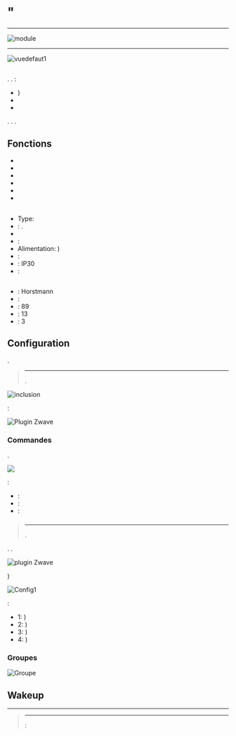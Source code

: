 # "

****

![module](images/secure.ses303/module.jpg)

****

![vuedefaut1](images/secure.ses303/vuedefaut1.jpg)

## 

. . :

-   )
-   
-   

. . .

## Fonctions

-   
-   
-   
-   
-   
-   

## 

-   Type: 
-   : .
-   
-    : 
-   Alimentation: )
-    : 
-    : IP30
-    : 

## 

-    : Horstmann
-    : 
-    : 89
-    : 13
-    : 3

## Configuration

 [](https://doc.jeedom.com/en_US/plugins/automation%20protocol/openzwave/).

> ****
>
> .

![inclusion](images/secure.ses303/inclusion.jpg)

 :

![Plugin Zwave](images/secure.ses303/information.jpg)

### Commandes

.

![](images/secure.ses303/commandes.jpg)

 :

-    : 
-    : 
-    : 



### 

> ****
>
> .

. .

![ plugin Zwave](images/plugin/bouton_configuration.jpg)

)

![Config1](images/secure.ses303/config1.jpg)

 :

-   1: )
-   2: )
-   3: )
-   4: )



### Groupes



![Groupe](images/secure.ses303/groupe.jpg)

## Wakeup




---------------

> ****
>
>  : 
